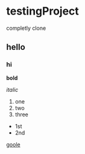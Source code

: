 # testingProject
completly clone 
## hello
### hi
**bold**

*italic*

1. one
2. two
3. three

- 1st
- 2nd

[goole](www.google.com)


